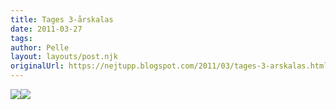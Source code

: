 ```yaml
---
title: Tages 3-årskalas
date: 2011-03-27
tags: 	
author: Pelle
layout: layouts/post.njk
originalUrl: https://nejtupp.blogspot.com/2011/03/tages-3-arskalas.html
---
```


<img src="../../../../img/Tages%2Bkompiskalas-_MG_8135.jpg"><img src="../../../../img/Tages%2Bkompiskalas-_MG_8121.jpg">
<!-- no comments on this post -->